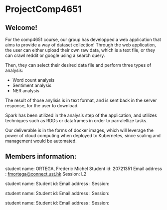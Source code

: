 # ProjectComp4651

## Welcome!
For the comp4651 course, our group has developped a web application that aims to provide a way of dataset collection!
Through the web application, the user can either upload their own raw data, which is a text file, or they can crawl reddit or google using a search query.

Then, they can select their desired data file and perform three types of analysis:
- Word count analysis
- Sentiment analysis
- NER analysis

The result of those anylisis is in text format, and is sent back in the server response, for the user to download.

Spark has been utilized in the analysis step of the application, and utilizes techniques such as RDDs or dataframes in order to parralellize tasks.

Our deliverable is in the forms of docker images, which will leverage the power of cloud computing when deployed to Kubernetes, since scaling and management would be automated.

## Members information: 
student name: ORTEGA, Frederic Michel
Student id: 20721351
Email address : fmortega@connect.ust.hk
Session: L2

student name: 
Student id:
Email address :
Session:

student name: 
Student id:
Email address :
Session:

student name: 
Student id:
Email address :
Session:

